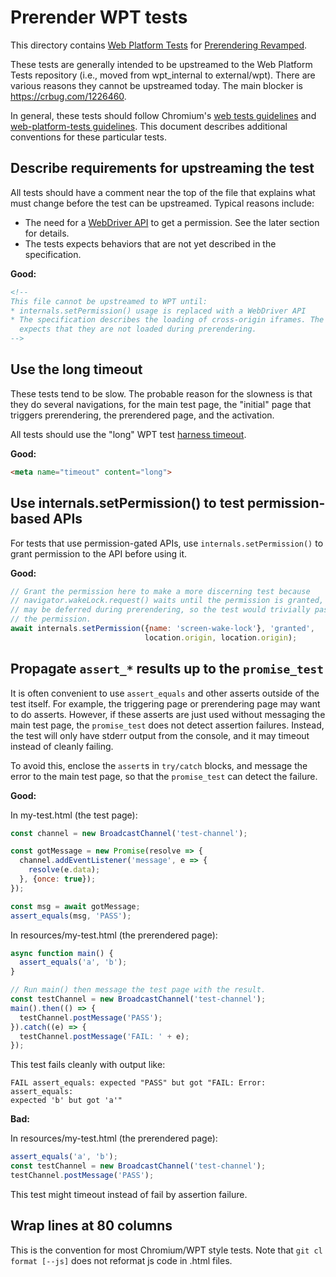 # Prerender WPT tests

This directory contains [Web Platform
Tests](third_party/blink/web_tests/external/wpt) for [Prerendering
Revamped](https://jeremyroman.github.io/alternate-loading-modes/).

These tests are generally intended to be upstreamed to the Web Platform Tests
repository (i.e., moved from wpt_internal to external/wpt). There are various
reasons they cannot be upstreamed today. The main blocker is
https://crbug.com/1226460.

In general, these tests should follow Chromium's [web tests
guidelines](docs/testing/web_tests_tips.md) and [web-platform-tests
guidelines](/docs/testing/web_platform_tests.md). This document describes
additional conventions for these particular tests.

## Describe requirements for upstreaming the test

All tests should have a comment near the top of the file that explains what must
change before the test can be upstreamed. Typical reasons include:
* The need for a [WebDriver API](https://crbug.com/1226460) to get a permission.
  See the later section for details.
* The tests expects behaviors that are not yet described in the specification.

**Good:**
```html
<!--
This file cannot be upstreamed to WPT until:
* internals.setPermission() usage is replaced with a WebDriver API
* The specification describes the loading of cross-origin iframes. The test
  expects that they are not loaded during prerendering.
-->
```

## Use the long timeout

These tests tend to be slow. The probable reason for the slowness is that they
do several navigations, for the main test page, the "initial" page that triggers
prerendering, the prerendered page, and the activation.

All tests should use the "long" WPT test [harness
timeout](https://web-platform-tests.org/writing-tests/testharness-api.html#harness-timeout).

**Good:**
```html
<meta name="timeout" content="long">
```

## Use internals.setPermission() to test permission-based APIs

For tests that use permission-gated APIs, use `internals.setPermission()` to
grant permission to the API before using it.

**Good:**

```js
// Grant the permission here to make a more discerning test because
// navigator.wakeLock.request() waits until the permission is granted, which
// may be deferred during prerendering, so the test would trivially pass without
// the permission.
await internals.setPermission({name: 'screen-wake-lock'}, 'granted',
                              location.origin, location.origin);
```

## Propagate `assert_*` results up to the `promise_test`

It is often convenient to use `assert_equals` and other asserts outside of the
test itself. For example, the triggering page or prerendering page may want to
do asserts. However, if these asserts are just used without messaging the main
test page, the `promise_test` does not detect assertion failures.  Instead, the
test will only have stderr output from the console, and it may timeout instead
of cleanly failing.

To avoid this, enclose the `assert`s in `try/catch` blocks, and message the
error to the main test page, so that the `promise_test` can detect the failure.

**Good:**

In my-test.html (the test page):
```js
const channel = new BroadcastChannel('test-channel');

const gotMessage = new Promise(resolve => {
  channel.addEventListener('message', e => {
    resolve(e.data);
  }, {once: true});
});

const msg = await gotMessage;
assert_equals(msg, 'PASS');
```

In resources/my-test.html (the prerendered page):
```js
async function main() {
  assert_equals('a', 'b');
}

// Run main() then message the test page with the result.
const testChannel = new BroadcastChannel('test-channel');
main().then(() => {
  testChannel.postMessage('PASS');
}).catch((e) => {
  testChannel.postMessage('FAIL: ' + e);
});
```

This test fails cleanly with output like:
```
FAIL assert_equals: expected "PASS" but got "FAIL: Error: assert_equals:
expected 'b' but got 'a'"
```

**Bad:**

In resources/my-test.html (the prerendered page):

```js
assert_equals('a', 'b');
const testChannel = new BroadcastChannel('test-channel');
testChannel.postMessage('PASS');
```

This test might timeout instead of fail by assertion failure.

## Wrap lines at 80 columns

This is the convention for most Chromium/WPT style tests. Note that
`git cl format [--js]` does not reformat js code in .html files.
